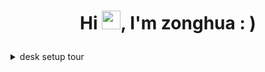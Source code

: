 
# <p align="center">Hi <img src="https://raw.githubusercontent.com/MartinHeinz/MartinHeinz/master/wave.gif" width="30">, I'm zonghua : )</p>

<details>
<summary>desk setup tour</summary>

- MacBook Air

- Intel® NUC Kit NUC6CAYH
  + Samsung SSD 850 120GB
  + Samsung DDR3L 4GB RAM * 2
  
- iPhone XR

- EarPods (3.5mm Headphone Plug)
- Lightning to 3.5 mm Headphone Jack Adapter

- Kindle Paperwhite 3

- Phicomm T1
- Phicomm N1
- Phicomm H1 * 2
  + Western Digital WD5000LPVT 500GB
  + Western Digital WD5000LPVX 500GB
  
- SanDisk Ultra 32GB
- SanDisk Cruzer Force 8GB


</details>

